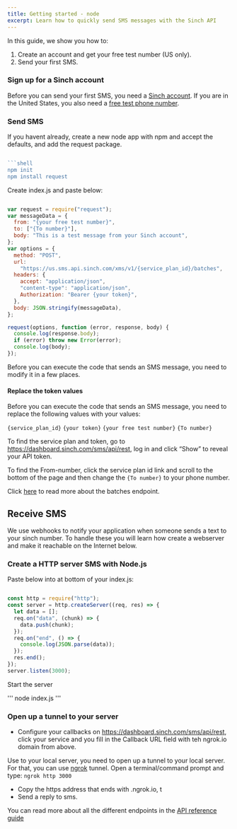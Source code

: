 ```yaml
---
title: Getting started - node
excerpt: Learn how to quickly send SMS messages with the Sinch API
---
```

In this guide, we show you how to:

1. Create an account and get your free test number (US only).
2. Send your first SMS.

### Sign up for a Sinch account

Before you can send your first SMS, you need a [Sinch
account](https://dashboard.sinch.com/signup). If you are in the United States, you also need a [free test phone number](https://dashboard.sinch.com/numbers/your-numbers/numbers).

### Send SMS

If you havent already, create a new node app with npm and accept the defaults, and add the request package.

```javascript

```shell
npm init 
npm install request
```

Create index.js and paste below:

```Javascript

var request = require("request");
var messageData = {
  from: "{your free test number}",
  to: ["{To number}"],
  body: "This is a test message from your Sinch account",
};
var options = {
  method: "POST",
  url:
    "https://us.sms.api.sinch.com/xms/v1/{service_plan_id}/batches",
  headers: {
    accept: "application/json",
    "content-type": "application/json",
    Authorization: "Bearer {your token}",
  },
  body: JSON.stringify(messageData),
};

request(options, function (error, response, body) {
  console.log(response.body);
  if (error) throw new Error(error);
  console.log(body);
});
```

Before you can execute the code that sends an SMS message, you need to modify it in a few places.

#### Replace the token values

Before you can execute the code that sends an SMS message, you need to replace the following values with your values:

`{service_plan_id}`
`{your token}`
`{your free test number}`
`{To number}`

To find the service plan and token, go to https://dashboard.sinch.com/sms/api/rest, log in and click “Show” to reveal your API token.

To find the From-number, click the service plan id link and scroll to the bottom of the page and then change the `{To number}` to your phone number.

Click [here](https://developers.sinch.com/reference/#sendsms) to read more about the batches endpoint.

## Receive SMS

We use webhooks to notify your application when someone sends a text to your sinch number.
To handle these you will learn how create a webserver and make it reachable on the Internet below.


### Create a HTTP server SMS with Node.js

Paste below into at bottom of your index.js:

```javascript

const http = require("http");
const server = http.createServer((req, res) => {
  let data = [];
  req.on("data", (chunk) => {
    data.push(chunk);
  });
  req.on("end", () => {
    console.log(JSON.parse(data));
  });
  res.end();
});
server.listen(3000);
```
Start the server

'''
node index.js
'''

### Open up a tunnel to your server

- Configure your callbacks on  https://dashboard.sinch.com/sms/api/rest, click your service and you fill in the Callback URL field with teh ngrok.io domain from above.

Use  to your local server, you need to open up a tunnel to your local server. For that, you can use [ngrok](https://ngrok.com/) tunnel. Open a terminal/command prompt and type: `ngrok http 3000`

- Copy the https address that ends with .ngrok.io, t
- Send a reply to sms.

You can read more about all the different endpoints in the [API reference guide](https://developers.sinch.com/reference)
